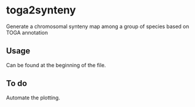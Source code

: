 # toga2synteny
Generate a chromosomal synteny map among a group of species based on TOGA annotation

## Usage
Can be found at the beginning of the file.

## To do
Automate the plotting.
